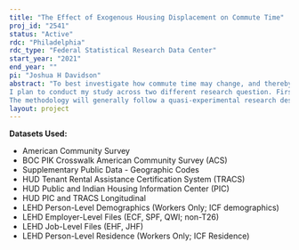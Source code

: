 ```yaml
---
title: "The Effect of Exogenous Housing Displacement on Commute Time"
proj_id: "2541"
status: "Active"
rdc: "Philadelphia"
rdc_type: "Federal Statistical Research Data Center"
start_year: "2021"
end_year: ""
pi: "Joshua H Davidson"
abstract: "To best investigate how commute time may change, and thereby (hypothetically) improve the socio-economic quality of life for working people, particularly low-income workers, I propose to isolate and expand on one factor that is not considered in enough depth in the literature: exogenous residential change, more commonly referred to as a forced move, or displacement. The hypothesis I wish to test is whether the displaced, particularly the low-income population forced to move, face longer commutes, measured by time, post-displacement than they faced pre-displacement.
I plan to conduct my study across two different research question. First, how do exogenous housing shocks that force an individual to move residences - operationalized through public housing eradication in the HOPE VI program - impact a worker's commute time, measured as a change in their commute time pre versus post displacement. Second, using transportation models, geospatial methods, and new, open-source trip routing algorithms, I will explore how the effect of exogenous housing displacement may differentially effect commute time when it is modeled across public transit, private automobile, or other transport modes (cycling, walking, etc.). 
The methodology will generally follow a quasi-experimental research design, that will seek to employ the benefits of individual-level, panel data to isolate the effects of an exogenous independent variable (displacement from residence via public housing eradication, conducted as part of, but not limited to the HOPE VI program) on a dependent variable (commute time). The model specification will be a difference-in-difference regression model that takes advantage of the panel data's structure. Furthermore, my focus on a residential move due to assumed exogenous reasons (rather than an individual's desire to move) will allow for isolating possible causality in changes to commute time."
layout: project
---
```


**Datasets Used:**

  - American Community Survey 
  - BOC PIK Crosswalk American Community Survey (ACS) 
  - Supplementary Public Data - Geographic Codes 
  - HUD Tenant Rental Assistance Certification System (TRACS) 
  - HUD Public and Indian Housing Information Center (PIC) 
  - HUD PIC and TRACS Longitudinal 
  - LEHD Person-Level Demographics (Workers Only; ICF demographics) 
  - LEHD Employer-Level Files (ECF, SPF, QWI; non-T26) 
  - LEHD Job-Level Files (EHF, JHF) 
  - LEHD Person-Level Residence (Workers Only; ICF Residence) 

